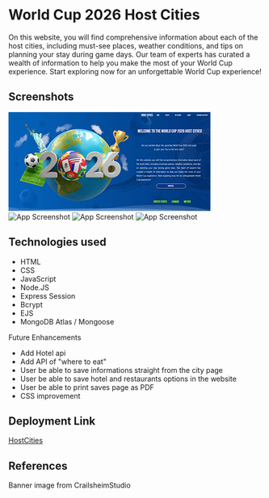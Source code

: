 
# World Cup 2026 Host Cities

On this website, you will find comprehensive information about each of the host cities, including must-see places, weather conditions, and tips on planning your stay during game days. Our team of experts has curated a wealth of information to help you make the most of your World Cup experience. Start exploring now for an unforgettable World Cup experience!


## Screenshots

![App Screenshot](home.jpg)
![App Screenshot](Captura%20de%20Tela%202023-04-14%20às%2010.34.32%20AM.jpg)
![App Screenshot](Captura%20de%20Tela%202023-04-14%20às%2010.34.15%20AM.jpg)
![App Screenshot](Captura%20de%20Tela%202023-04-14%20às%2010.35.09%20AM.jpg)





## Technologies used

* HTML
* CSS
* JavaScript
* Node.JS
* Express Session
* Bcrypt
* EJS
* MongoDB Atlas / Mongoose

 


Future Enhancements

- Add Hotel api
- Add API of "where to eat"
- User be able to save informations straight from the city page 
- User be able to save hotel and restaurants options in the website 
- User be able to print saves page as PDF
- CSS improvement 



## Deployment Link 

[HostCities](https://murmuring-badlands-63125.herokuapp.com/cities)

## References 

Banner image from CrailsheimStudio  



